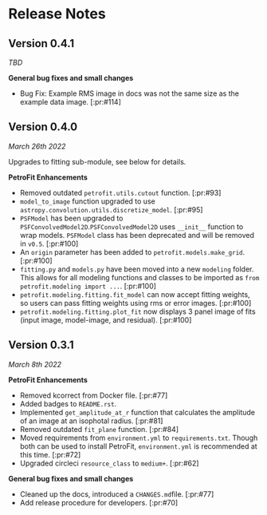 # Release Notes

## Version 0.4.1
*TBD*

**General bug fixes and small changes**

- Bug Fix: Example RMS image in docs was not the same size as the example data image. [:pr:#114]

## Version 0.4.0
*March 26th 2022*

Upgrades to fitting sub-module, see below for details.

**PetroFit Enhancements**

- Removed outdated `petrofit.utils.cutout` function. [:pr:#93]
- `model_to_image` function upgraded to use `astropy.convolution.utils.discretize_model`. [:pr:#95]
- `PSFModel` has been upgraded to `PSFConvolvedModel2D`.`PSFConvolvedModel2D` uses `__init__` function to wrap models. `PSFModel` class has been deprecated and will be removed in `v0.5`. [:pr:#100]
- An `origin` parameter has been added to `petrofit.models.make_grid`. [:pr:#100]
- `fitting.py` and `models.py` have been moved into a new `modeling` folder. This allows for all modeling functions and classes to be imported as `from petrofit.modeling import ...`. [:pr:#100] 
- `petrofit.modeling.fitting.fit_model` can now accept fitting weights, so users can pass fitting weights using rms or error images. [:pr:#100]
- `petrofit.modeling.fitting.plot_fit` now displays 3 panel image of fits (input image, model-image, and residual). [:pr:#100]

## Version 0.3.1
*March 8th 2022*

**PetroFit Enhancements**

- Removed kcorrect from Docker file. [:pr:#77]
- Added badges to `README.rst`.
- Implemented `get_amplitude_at_r` function that calculates the amplitude of an image at an isophotal radius. [:pr:#81] 
- Removed outdated `fit_plane` function. [:pr:#84]
- Moved requirements from `environment.yml` to `requirements.txt`. Though both can be used to install PetroFit, `environment.yml` is recommended at this time. [:pr:#72]
- Upgraded circleci `resource_class` to `medium+`. [:pr:#62]

**General bug fixes and small changes**

- Cleaned up the docs, introduced a `CHANGES.md`file. [:pr:#77]
- Add release procedure for developers. [:pr:#70]